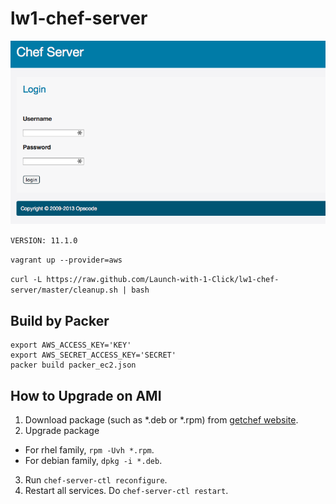 # lw1-chef-server

![Chef-Server](./_images/chef_server_login.png)

`VERSION: 11.1.0`


`vagrant up --provider=aws`

`curl -L https://raw.github.com/Launch-with-1-Click/lw1-chef-server/master/cleanup.sh | bash`

## Build by Packer

```
export AWS_ACCESS_KEY='KEY'
export AWS_SECRET_ACCESS_KEY='SECRET'
packer build packer_ec2.json
```


## How to Upgrade on AMI

1. Download package (such as *.deb or *.rpm) from [getchef website](http://www.getchef.com/chef/install/).
2. Upgrade package
  - For rhel family, `rpm -Uvh *.rpm`.
  - For debian family, `dpkg -i *.deb`.
3. Run `chef-server-ctl reconfigure`.
3. Restart all services. Do `chef-server-ctl restart`.
